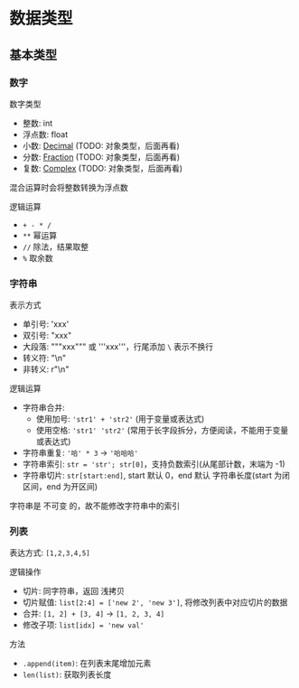 # 数据类型

## 基本类型

### 数字

数字类型

- 整数: int
- 浮点数: float
- 小数: [Decimal](https://docs.python.org/zh-cn/3/library/decimal.html#decimal.Decimal) (TODO: 对象类型，后面再看)
- 分数: [Fraction](https://docs.python.org/zh-cn/3/library/fractions.html#fractions.Fraction) (TODO: 对象类型，后面再看)
- 复数: [Complex](https://docs.python.org/zh-cn/3/library/functions.html#complex) (TODO: 对象类型，后面再看)

混合运算时会将整数转换为浮点数

逻辑运算

- `+ - * /`
- `**` 幂运算
- `//` 除法，结果取整
- `%` 取余数

### 字符串

表示方式

- 单引号: 'xxx'
- 双引号: "xxx"
- 大段落: """xxx""" 或 '''xxx'''，行尾添加 `\` 表示不换行
- 转义符: "\n"
- 非转义: r"\n"

逻辑运算

- 字符串合并:
  - 使用加号: `'str1' + 'str2'` (用于变量或表达式)
  - 使用空格: `'str1' 'str2'` (常用于长字段拆分，方便阅读，不能用于变量或表达式)
- 字符串重复: `'哈' * 3` -> `'哈哈哈'`
- 字符串索引: `str = 'str'; str[0]`，支持负数索引(从尾部计数，末端为 -1)
- 字符串切片: `str[start:end]`, start 默认 0，end 默认 字符串长度(start 为闭区间，end 为开区间)

字符串是 不可变 的，故不能修改字符串中的索引

### 列表

表达方式: `[1,2,3,4,5]`

逻辑操作

- 切片: 同字符串，返回 浅拷贝
- 切片赋值: `list[2:4] = ['new 2', 'new 3']`, 将修改列表中对应切片的数据
- 合并: `[1, 2] + [3, 4]` -> `[1, 2, 3, 4]`
- 修改子项: `list[idx] = 'new val'`

方法

- `.append(item)`: 在列表末尾增加元素
- `len(list)`: 获取列表长度
